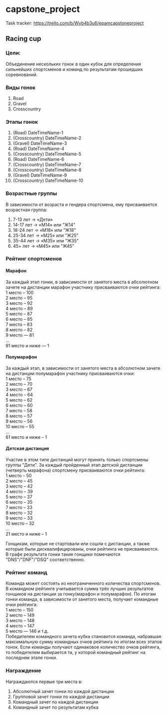# capstone_project

Task tracker:
https://trello.com/b/Wyb4b3u6/epamcapstoneproject

## Racing cup

### Цели:
Объединение нескольких гонок в один кубок для определения сильнейших спортсменов и команд по результатам прошедших соревнований.

### Виды гонок
1. Road
2. Gravel
3. Crosscountry

### Этапы гонок
1. (Road) DateTimeName-1
2. (Crosscountry) DateTimeName-2
3. (Gravel) DateTimeName-3
4. (Road) DateTimeName-4
5. (Crosscountry) DateTimeName-5
6. (Road) DateTimeName-6
7. (Crosscountry) DateTimeName-7
8. (Crosscountry) DateTimeName-8
9. (Gravel) DateTimeName-9
10. (Crosscountry) DateTimeName-10

### Возрастные группы
В зависимости от возраста и гендера спортсмена, ему присваивается возрастная группа:
1.	7-13 лет -> «Дети»
2.	14-17 лет -> «М14» или "Ж14"
3.	18-24 лет -> «М18» или "Ж18"
4.	25-34 лет -> «М25» или "Ж25"
5.	35-44 лет -> «М35» или "Ж35"
6.	45+ лет -> «М45» или "Ж45"

### Рейтинг спортсменов
#### Марафон
За каждый этап гонки, в зависимости от занятого места в абсолютном зачете на дистанции марафон участнику присваиваются очки рейтинга:  
1 место – 100  
2 место – 95  
3 место – 92  
4 место – 89  
5 место – 87  
6 место – 85  
7 место – 83  
8 место – 82  
9 место — 81  
...  
91 место и ниже — 1  

#### Полумарафон
За каждый этап, в зависимости от занятого места в абсолютном зачете на дистанции полумарафон участнику присваиваются очки:  
1 место – 75  
2 место – 70  
3 место – 67  
4 место – 64  
5 место – 62  
6 место – 60  
7 место – 58  
8 место – 57  
9 место – 56  
10 место – 55  
...  
61 место и ниже – 1  

#### Детская дистанция
Участие в этом типе дистанций могут принять только спортсмены группы "Дети". За каждый пройденный этап детской дистанции (четверть марафона) спортсмену присваиваются очки рейтинга:  
1 место – 50  
2 место – 45  
3 место – 42  
4 место – 39  
5 место – 37  
6 место – 35  
7 место – 33  
8 место – 32  
9 место – 33  
10 место – 32  
...  
21 место и ниже – 1  

Гонщикам, которые не стартовали или сошли с дистанции, а также которые были дисквалифицированы, очки рейтинга не присваиваются. В графе результата гонки такие гонщики помечаются "DNS"/"DNF"/"DSQ" соответственно.

### Рейтинг команд
Команда может состоять из неограниченного количества спортсменов. В командном рейтинге учитывается сумма трёх лучших результатов гонщиков на дистанции за гонку(марафон и полумарафон). По итогам гонки команда, в зависимости от занятого места, получает командные очки рейтинга:  
1 место – 150  
2 место – 149  
3 место – 148  
4 место – 147  
5 место — 146 и т.д.  
Победителем командного зачета кубка становится команда, набравшая максимальную сумму командных очков рейтинга по итогам всех этапов гонок. Если команды получают одинаковое количество очков рейтинга, то победителем выбирается та, у которой командный рейтинг на последнем этапе гонки.  

### Награждение
Награждаются первые три места в:  
1. Абсолютный зачет гонки по каждой дистанции  
2. Групповой зачет гонки по каждой дистанции  
3. Командный зачет по каждой дистанции  
4. Командный зачет по результатам кубка  

